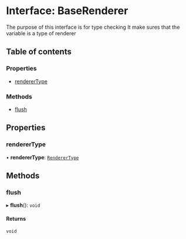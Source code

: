 # Interface: BaseRenderer

The purpose of this interface is for type checking
It make sures that the variable is a type of renderer

## Table of contents

### Properties

- [rendererType](BaseRenderer.md#renderertype)

### Methods

- [flush](BaseRenderer.md#flush)

## Properties

### rendererType

• **rendererType**: [`RendererType`](../README.md#renderertype)

## Methods

### flush

▸ **flush**(): `void`

#### Returns

`void`
